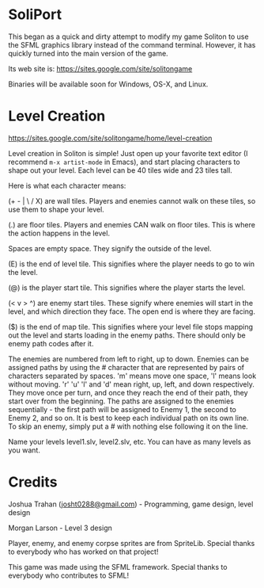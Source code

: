 # SoliPort
This began as a quick and dirty attempt to modify my game Soliton to use the SFML graphics library instead of the command terminal. However, it has quickly turned into the main version of the game.

Its web site is: https://sites.google.com/site/solitongame

Binaries will be available soon for Windows, OS-X, and Linux.

# Level Creation
https://sites.google.com/site/solitongame/home/level-creation

Level creation in Soliton is simple! Just open up your favorite text editor (I recommend `m-x artist-mode` in Emacs), and start placing characters to shape out your level. Each level can be 40 tiles wide and 23 tiles tall.

Here is what each character means:

(+ - | \ / X) are wall tiles. Players and enemies cannot walk on these tiles, so use them to shape your level.

(.) are floor tiles. Players and enemies CAN walk on floor tiles. This is where the action happens in the level.

Spaces are empty space. They signify the outside of the level.

(E) is the end of level tile. This signifies where the player needs to go to win the level.

(@) is the player start tile. This signifies where the player starts the level.

(< v > ^) are enemy start tiles. These signify where enemies will start in the level, and which direction they face. The open end is where they are facing.

($) is the end of map tile. This signifies where your level file stops mapping out the level and starts loading in the enemy paths. There should only be enemy path codes after it.

The enemies are numbered from left to right, up to down. Enemies can be assigned paths by using the # character that are represented by pairs of characters separated by spaces. 'm' means move one space, 'l' means look without moving. 'r' 'u' 'l' and 'd' mean right, up, left, and down respectively. They move once per turn, and once they reach the end of their path, they start over from the beginning. The paths are assigned to the enemies sequentially - the first path will be assigned to Enemy 1, the second to Enemy 2, and so on. It is best to keep each individual path on its own line. To skip an enemy, simply put a # with nothing else following it on the line.

Name your levels level1.slv, level2.slv, etc. You can have as many levels as you want.

# Credits
Joshua Trahan (josht0288@gmail.com) - Programming, game design, level design

Morgan Larson - Level 3 design

Player, enemy, and enemy corpse sprites are from SpriteLib. Special thanks to everybody who has worked on that project!

This game was made using the SFML framework. Special thanks to everybody who contributes to SFML!
